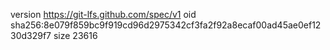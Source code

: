 version https://git-lfs.github.com/spec/v1
oid sha256:8e079f859bc9f919cd96d2975342cf3fa2f92a8ecaf00ad45ae0ef1230d329f7
size 23616
